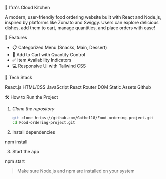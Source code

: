 🍴 Ifra's Cloud Kitchen

A modern, user-friendly food ordering website built with React and Node.js, inspired by platforms like Zomato and Swiggy. Users can explore delicious dishes, add them to cart, manage quantities, and place orders with ease!


🌟 Features

- 📋 Categorized Menu (Snacks, Main, Dessert)
- 🛒 Add to Cart with Quantity Control
- ✅ Item Availability Indicators
- 💻 Responsive UI with Tailwind CSS

🚀 Tech Stack

React.js 
HTML/CSS 
JavaScript
React Router DOM
Static Assets
Github

🛠 How to Run the Project

1. *Clone the repository*  
   ```bash
   git clone https://github.com/Gothel18/Food-ordering-project.git
   cd Food-ordering-project.git

2. Install dependencies

npm install

3. Start the app

npm start

> Make sure Node.js and npm are installed on your system
